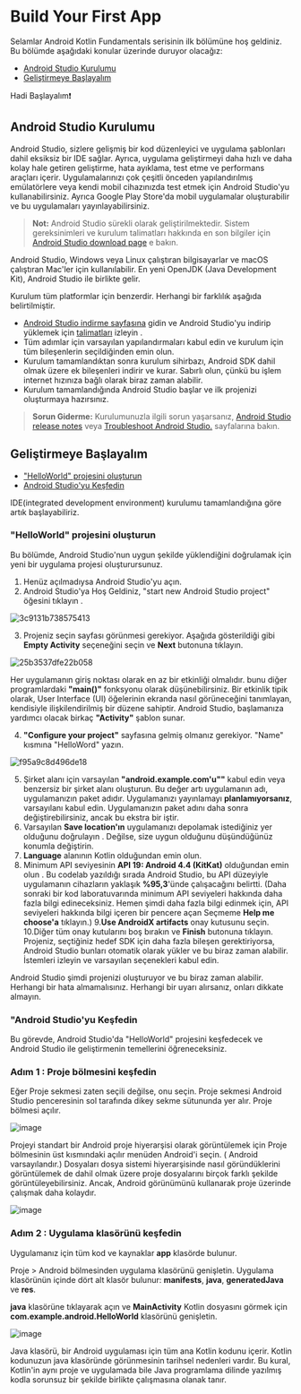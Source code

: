 # Build Your First App

Selamlar Android Kotlin Fundamentals serisinin ilk bölümüne hoş geldiniz. Bu bölümde aşağıdaki konular üzerinde duruyor olacağız:

- [Android Studio Kurulumu](#kurulum)
- [Geliştirmeye Başlayalım](#başlangıç)

Hadi Başlayalım❗


## <a name="kurulum"></a>Android Studio Kurulumu

Android Studio, sizlere gelişmiş bir kod düzenleyici ve uygulama şablonları dahil eksiksiz bir IDE sağlar. Ayrıca, uygulama geliştirmeyi daha hızlı ve daha kolay hale getiren geliştirme, hata ayıklama, test etme ve performans araçları içerir. Uygulamalarınızı çok çeşitli önceden yapılandırılmış emülatörlere veya kendi mobil cihazınızda test etmek için Android Studio'yu kullanabilirsiniz. Ayrıca Google Play Store'da mobil uygulamalar oluşturabilir ve bu uygulamaları yayınlayabilirsiniz.

> **Not:**  Android Studio sürekli olarak geliştirilmektedir. Sistem gereksinimleri ve kurulum talimatları hakkında en son bilgiler için [ Android Studio download page](https://developer.android.com/studio/) e bakın.

Android Studio, Windows veya Linux çalıştıran bilgisayarlar ve macOS çalıştıran Mac'ler için kullanılabilir. En yeni OpenJDK (Java Development Kit), Android Studio ile birlikte gelir.

Kurulum tüm platformlar için benzerdir. Herhangi bir farklılık aşağıda belirtilmiştir.

- [Android Studio indirme sayfasına](https://developer.android.com/studio/) gidin ve Android Studio'yu indirip yüklemek için [talimatları](https://developer.android.com/studio/install.html) izleyin .
- Tüm adımlar için varsayılan yapılandırmaları kabul edin ve kurulum için tüm bileşenlerin seçildiğinden emin olun.
- Kurulum tamamlandıktan sonra kurulum sihirbazı, Android SDK dahil olmak üzere ek bileşenleri indirir ve kurar. Sabırlı olun, çünkü bu işlem internet hızınıza bağlı  olarak biraz zaman alabilir.
- Kurulum tamamlandığında Android Studio başlar ve ilk projenizi oluşturmaya hazırsınız.

> **Sorun Giderme:** Kurulumunuzla ilgili sorun yaşarsanız, [Android Studio release notes](https://developer.android.com/studio/releases/index.html) veya [Troubleshoot Android Studio.](https://developer.android.com/studio/troubleshoot) sayfalarına bakın.




## <a name="başlangıç"></a>Geliştirmeye Başlayalım

- ["HelloWorld" projesini oluşturun](#1)
- [Android Studio'yu Keşfedin](#2)

IDE(integrated development environment) kurulumu tamamlandığına göre artık başlayabiliriz.

### <a name="1"></a>"HelloWorld" projesini oluşturun

Bu bölümde, Android Studio'nun uygun şekilde yüklendiğini doğrulamak için yeni bir uygulama projesi oluşturursunuz.

1. Henüz açılmadıysa Android Studio'yu açın.
2. Android Studio'ya Hoş Geldiniz, "start new Android Studio project" öğesini tıklayın .

![3c9131b738575413](https://user-images.githubusercontent.com/70329389/139844998-5aa1805f-4ecd-4dd9-b38f-2cdb66a80a87.png)

3. Projeniz seçin sayfası görünmesi gerekiyor. Aşağıda gösterildiği gibi **Empty Activity** seçeneğini seçin ve **Next** butonuna tıklayın.

![25b3537dfe22b058](https://user-images.githubusercontent.com/70329389/139845733-46597e5a-e2dd-4a54-a225-cb7f1c34ca7f.png)

Her uygulamanın giriş noktası olarak en az bir etkinliği olmalıdır. bunu diğer programlardaki **"main()"** fonksyonu olarak düşünebilirsiniz. Bir etkinlik tipik olarak, User Interface (UI) öğelerinin ekranda nasıl görüneceğini tanımlayan, kendisiyle ilişkilendirilmiş bir düzene sahiptir. Android Studio, başlamanıza yardımcı olacak birkaç **"Activity"** şablon sunar.

4. **"Configure your project"** sayfasına gelmiş olmanız gerekiyor. "Name" kısmına "HelloWord" yazın.

![f95a9c8d496de18](https://user-images.githubusercontent.com/70329389/139894687-0e6fb8b6-c3aa-494c-86a6-8e78444b8431.png)

5. Şirket alanı için varsayılan **"android.example.com'u""** kabul edin veya benzersiz bir şirket alanı oluşturun. Bu değer artı uygulamanın adı, uygulamanızın paket adıdır. Uygulamanızı yayınlamayı **planlamıyorsanız**, varsayılanı kabul edin. Uygulamanızın paket adını daha sonra değiştirebilirsiniz, ancak bu ekstra bir iştir.
6. Varsayılan **Save location'ın** uygulamanızı depolamak istediğiniz yer olduğunu doğrulayın . Değilse, size uygun olduğunu düşündüğünüz konumla değiştirin.
7. **Language** alanının Kotlin olduğundan emin olun.
8. Minimum API seviyesinin **API 19: Android 4.4 (KitKat)** olduğundan emin olun . Bu codelab yazıldığı sırada Android Studio, bu API düzeyiyle uygulamanın cihazların yaklaşık **%95,3**'ünde çalışacağını belirtti.
(Daha sonraki bir kod laboratuvarında minimum API seviyeleri hakkında daha fazla bilgi edineceksiniz. Hemen şimdi daha fazla bilgi edinmek için, API seviyeleri hakkında bilgi içeren bir pencere açan Seçmeme **Help me choose'a** tıklayın.)
9.**Use AndroidX artifacts** onay kutusunu seçin.
10.Diğer tüm onay kutularını boş bırakın ve **Finish** butonuna tıklayın. Projeniz, seçtiğiniz hedef SDK için daha fazla bileşen gerektiriyorsa, Android Studio bunları otomatik olarak yükler ve bu biraz zaman alabilir. İstemleri izleyin ve varsayılan seçenekleri kabul edin.

Android Studio şimdi projenizi oluşturuyor ve bu biraz zaman alabilir. Herhangi bir hata almamalısınız. Herhangi bir uyarı alırsanız, onları dikkate almayın.

### <a name="2"></a>"Android Studio'yu Keşfedin

Bu görevde, Android Studio'da "HelloWorld" projesini keşfedecek ve Android Studio ile geliştirmenin temellerini öğreneceksiniz.

### Adım 1 : Proje bölmesini keşfedin

Eğer Proje sekmesi zaten seçili değilse, onu seçin. Proje sekmesi Android Studio penceresinin sol tarafında dikey sekme sütununda yer alır. Proje bölmesi açılır.

![image](https://user-images.githubusercontent.com/70329389/139906364-713de209-3f66-4efd-b7ec-e0438224f5d4.png)

Projeyi standart bir Android proje hiyerarşisi olarak görüntülemek için Proje bölmesinin üst kısmındaki açılır menüden Android'i seçin. ( Android varsayılandır.) Dosyaları dosya sistemi hiyerarşisinde nasıl göründüklerini görüntülemek de dahil olmak üzere proje dosyalarını birçok farklı şekilde görüntüleyebilirsiniz. Ancak, Android görünümünü kullanarak proje üzerinde çalışmak daha kolaydır.

![image](https://user-images.githubusercontent.com/70329389/139906481-cebee99a-6cad-4735-baf4-f1af0aa8e723.png)

### Adım 2 : Uygulama klasörünü keşfedin

Uygulamanız için tüm kod ve kaynaklar **app** klasörde bulunur.

Proje > Android bölmesinden uygulama klasörünü genişletin. Uygulama klasörünün içinde dört alt klasör bulunur: **manifests**, **java**, **generatedJava** ve **res**.

**java** klasörüne tıklayarak açın ve **MainActivity** Kotlin dosyasını görmek için **com.example.android.HelloWorld** klasörünü genişletin.

![image](https://user-images.githubusercontent.com/70329389/139907844-54f6babe-e8f3-487b-9f39-4d364dfdb695.png)

Java klasörü, bir Android uygulaması için tüm ana Kotlin kodunu içerir. Kotlin kodunuzun java klasöründe görünmesinin tarihsel nedenleri vardır. Bu kural, Kotlin'in aynı proje ve uygulamada bile Java programlama dilinde yazılmış kodla sorunsuz bir şekilde birlikte çalışmasına olanak tanır.


